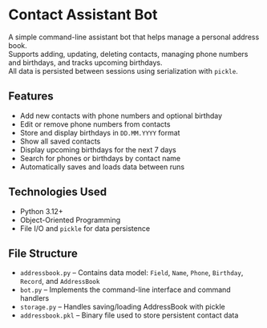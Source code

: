 # Contact Assistant Bot

A simple command-line assistant bot that helps manage a personal address book.  
Supports adding, updating, deleting contacts, managing phone numbers and birthdays, and tracks upcoming birthdays.  
All data is persisted between sessions using serialization with `pickle`.

## Features

- Add new contacts with phone numbers and optional birthday
- Edit or remove phone numbers from contacts
- Store and display birthdays in `DD.MM.YYYY` format
- Show all saved contacts
- Display upcoming birthdays for the next 7 days
- Search for phones or birthdays by contact name
- Automatically saves and loads data between runs

## Technologies Used

- Python 3.12+
- Object-Oriented Programming
- File I/O and `pickle` for data persistence

## File Structure

- `addressbook.py` – Contains data model: `Field`, `Name`, `Phone`, `Birthday`, `Record`, and `AddressBook`
- `bot.py` – Implements the command-line interface and command handlers
- `storage.py` – Handles saving/loading AddressBook with pickle
- `addressbook.pkl` – Binary file used to store persistent contact data
